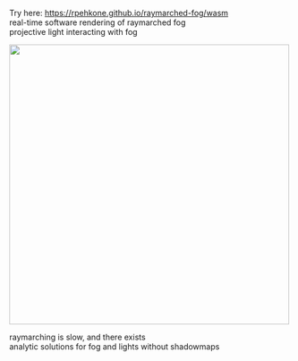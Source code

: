 Try here: https://rpehkone.github.io/raymarched-fog/wasm  
real-time software rendering of raymarched fog  
projective light interacting with fog  

<img src="gif.gif" width="500" height="auto"/>  

raymarching is slow, and there exists  
analytic solutions for fog and lights without shadowmaps  

